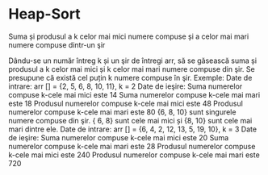 # Heap-Sort
 Suma și produsul a k celor mai mici numere compuse și a celor mai mari numere compuse dintr-un şir


Dându-se un număr întreg k și un şir de întregi arr, să se găsească suma și
produsul a k celor mai mici și k celor mai mari numere compuse din şir.
Se presupune că există cel puțin k numere compuse în şir.
Exemple:
Date de intrare: arr [] = {2, 5, 6, 8, 10, 11}, k = 2
Date de ieşire: Suma numerelor compuse k-cele mai mici este 14
Suma numerelor compuse k-cele mai mari este 18
Produsul numerelor compuse k-cele mai mici este 48
Produsul numerelor compuse k-cele mai mari este 80
{6, 8, 10} sunt singurele numere compuse din şir. { 6, 8} sunt cele mai
mici și {8, 10} sunt cele mai mari dintre ele.
Date de intrare: arr [] = {6, 4, 2, 12, 13, 5, 19, 10}, k = 3
Date de ieşire: Suma numerelor compuse k-cele mai mici este 20
Suma numerelor compuse k-cele mai mari este 28
Produsul numerelor compuse k-cele mai mici este 240
Produsul numerelor compuse k-cele mai mari este 720
